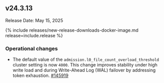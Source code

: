 ## v24.3.13

Release Date: May 15, 2025

{% include releases/new-release-downloads-docker-image.md release=include.release %}

<h3 id="v24-3-13-operational-changes">Operational changes</h3>

- The default value of the `admission.l0_file_count_overload_threshold` cluster setting is now `4000`. This change improves stability under high write load and during Write-Ahead Log (WAL) failover by addressing token exhaustion.
 [#145919][#145919]


[#145919]: https://github.com/cockroachdb/cockroach/pull/145919

